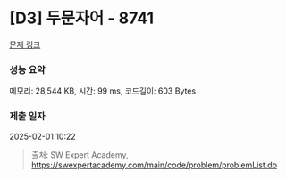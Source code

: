 # [D3] 두문자어 - 8741 

[문제 링크](https://swexpertacademy.com/main/code/problem/problemDetail.do?contestProbId=AW2y6n3qPXQDFATy) 

### 성능 요약

메모리: 28,544 KB, 시간: 99 ms, 코드길이: 603 Bytes

### 제출 일자

2025-02-01 10:22



> 출처: SW Expert Academy, https://swexpertacademy.com/main/code/problem/problemList.do